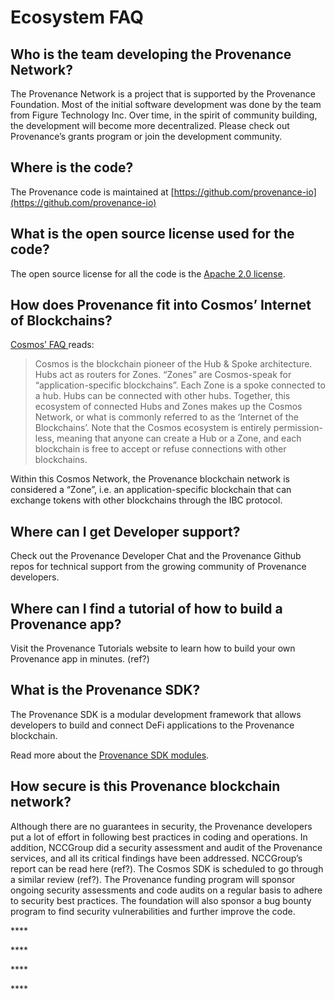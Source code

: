 # Ecosystem FAQ

## Who is the team developing the Provenance Network? <a id="who-is-the-team-developing-the-provenance-network"></a>

The Provenance Network is a project that is supported by the Provenance Foundation. Most of the initial software development was done by the team from Figure Technology Inc. Over time, in the spirit of community building, the development will become more decentralized. Please check out Provenance’s grants program or join the development community.

## Where is the code? <a id="where-is-the-code"></a>

The Provenance code is maintained at [https://github.com/provenance-io](https://github.com/provenance-io)

## What is the open source license used for the code? <a id="what-is-the-open-source-license-used-for-the-code"></a>

The open source license for all the code is the [Apache 2.0 license](https://www.apache.org/licenses/LICENSE-2.0).

## How does Provenance fit into Cosmos’ Internet of Blockchains? <a id="how-does-provenance-fit-into-cosmos-internet-of-blockchains"></a>

[Cosmos’ FAQ ](https://v1.cosmos.network/resources/faq)reads:

> Cosmos is the blockchain pioneer of the Hub & Spoke architecture. Hubs act as routers for Zones. “Zones” are Cosmos-speak for “application-specific blockchains”. Each Zone is a spoke connected to a hub. Hubs can be connected with other hubs. Together, this ecosystem of connected Hubs and Zones makes up the Cosmos Network, or what is commonly referred to as the ‘Internet of the Blockchains’. Note that the Cosmos ecosystem is entirely permission-less, meaning that anyone can create a Hub or a Zone, and each blockchain is free to accept or refuse connections with other blockchains.

Within this Cosmos Network, the Provenance blockchain network is considered a “Zone”, i.e. an application-specific blockchain that can exchange tokens with other blockchains through the IBC protocol.

## Where can I get Developer support? <a id="where-can-i-get-developer-support"></a>

Check out the Provenance Developer Chat and the Provenance Github repos for technical support from the growing community of Provenance developers.

## Where can I find a tutorial of how to build a Provenance app? <a id="where-can-i-find-a-tutorial-of-how-to-build-a-provenance-app"></a>

Visit the Provenance Tutorials website to learn how to build your own Provenance app in minutes. \(ref?\)

## What is the Provenance SDK? <a id="what-is-the-provenance-sdk"></a>

The Provenance SDK is a modular development framework that allows developers to build and connect DeFi applications to the Provenance blockchain.

Read more about the [Provenance SDK modules](../modules/inherited-modules.md).

## How secure is this Provenance blockchain network? <a id="how-secure-is-this-provenance-blockchain-network"></a>

Although there are no guarantees in security, the Provenance developers put a lot of effort in following best practices in coding and operations. In addition, NCCGroup did a security assessment and audit of the Provenance services, and all its critical findings have been addressed. NCCGroup’s report can be read here \(ref?\). The Cosmos SDK is scheduled to go through a similar review \(ref?\). The Provenance funding program will sponsor ongoing security assessments and code audits on a regular basis to adhere to security best practices. The foundation will also sponsor a bug bounty program to find security vulnerabilities and further improve the code.

\*\*\*\*

\*\*\*\*

\*\*\*\*

\*\*\*\*

